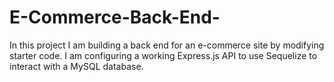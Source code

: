 # E-Commerce-Back-End-
In this project I am building a back end for an e-commerce site by modifying starter code. I am configuring a working Express.js API to use Sequelize to interact with a MySQL database.
